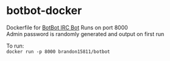 botbot-docker
=============
Dockerfile for [BotBot IRC Bot](https://github.com/BotBotMe/botbot-web)
Runs on port 8000  
Admin password is randomly generated and output on first run  

To run:  
`docker run -p 8000 brandon15811/botbot`
